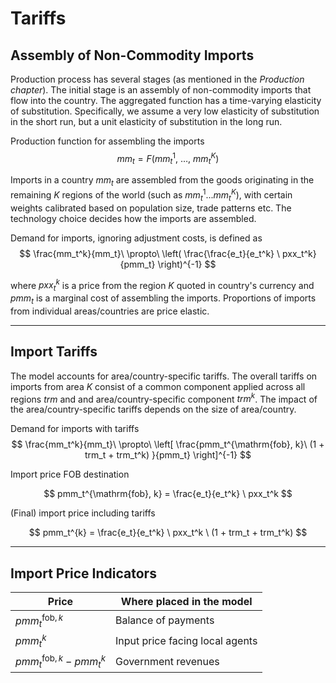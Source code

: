 <div style="page-break-after: always;"></div>

# Tariffs


## Assembly of Non-Commodity Imports

Production process has several stages (as mentioned in the *Production chapter*). The initial stage is an assembly of non-commodity imports that flow into the country. The aggregated function has a time-varying elasticity of substitution. Specifically, we assume a very low elasticity of substitution in the short run, but a unit elasticity of substitution in the long run.

Production function for assembling the imports
$$
mm_t = F(mm_t^1,\ \dots,\ mm_t^K)
$$

Imports in a country $mm_t$ are assembled from the goods originating in the remaining $K$ regions of the world (such as $mm^{1}_t$...$mm^K_t$), with certain weights calibrated based on population size, trade patterns etc. The technology choice decides how the imports are assembled.

Demand for imports, ignoring adjustment costs, is defined as
$$
\frac{mm_t^k}{mm_t}\ \propto\ \left( \frac{\frac{e_t}{e_t^k} \ pxx_t^k}{pmm_t} \right)^{-1}
$$

where $pxx^{k}_t$ is a price from the region $K$ quoted in country's currency and $pmm_t$ is a marginal cost of assembling the imports. Proportions of imports from individual areas/countries are price elastic. 

---

## Import Tariffs

The model accounts for area/country-specific tariffs. The overall tariffs on imports from area $K$ consist of a common component applied across all regions $trm$ and and area/country-specific component $trm^{k}$.  The impact of the area/country-specific tariffs depends on the size of area/country.

<div style="page-break-after: always;"></div>

Demand for imports with tariffs
$$
\frac{mm_t^k}{mm_t}\ \propto\ \left[ \frac{pmm_t^{\mathrm{fob}, k}\ (1 + trm_t + trm_t^k) }{pmm_t} \right]^{-1}
$$

Import price FOB destination 

$$
pmm_t^{\mathrm{fob}, k} = \frac{e_t}{e_t^k} \ pxx_t^k
$$

(Final) import price including tariffs

$$
pmm_t^{k} = \frac{e_t}{e_t^k} \ pxx_t^k \ (1 + trm_t + trm_t^k)
$$

---

## Import Price Indicators

Price | Where placed in the model
---|---
$pmm_t^{\mathrm{fob}, k}$ |  Balance of payments
$pmm_t^{k}$ | Input price facing local agents
$pmm_t^{\mathrm{fob}, k}-pmm_t^k$ |  Government revenues